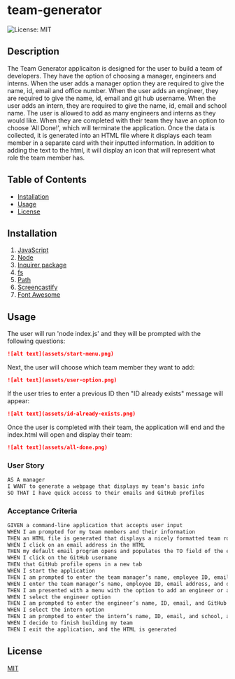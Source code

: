 # team-generator
![License: MIT](https://img.shields.io/badge/License-MIT-yellow.svg)

## Description 
The Team Generator applicaiton is designed for the user to build a team of developers. They have the option of choosing a manager, engineers and interns. When the user adds a manager option they are required to give the name, id, email and office number. When the user adds an engineer, they are required to give the name, id, email and git hub username. When the user adds an intern, they are required to give the name, id, email and school name. The user is allowed to add as many engineers and interns as they would like. When they are completed with their team they have an option to choose 'All Done!', which will terminate the application. Once the data is collected, it is generated into an HTML file where it displays each team member in a separate card with their inputted information. In addition to adding the text to the html, it will display an icon that will represent what role the team member has. 

## Table of Contents
* [Installation](#installation)
* [Usage](#usage)
* [License](#license)

## Installation 
1. [JavaScript](https://www.javascript.com/) 
2. [Node](https://nodejs.org/en/)
3. [Inquirer package](https://www.npmjs.com/package/inquirer)
4. [fs](https://www.npmjs.com/package/fs)
5. [Path](https://www.npmjs.com/package/path)
6. [Screencastify](https://www.screencastify.com/)
7. [Font Awesome](https://fontawesome.com/)

## Usage 
The user will run 'node index.js' and they will be prompted with the following questions: 
```md
![alt text](assets/start-menu.png)
```
Next, the user will choose which team member they want to add:
```md
![alt text](assets/user-option.png)
```
If the user tries to enter a previous ID then "ID already exists" message will appear:
```md
![alt text](assets/id-already-exists.png)
```
Once the user is completed with their team, the application will end and the index.html will open and display their team: 
```md
![alt text](assets/all-done.png)
```

### User Story
```md
AS A manager
I WANT to generate a webpage that displays my team's basic info
SO THAT I have quick access to their emails and GitHub profiles
```

### Acceptance Criteria
```md
GIVEN a command-line application that accepts user input
WHEN I am prompted for my team members and their information
THEN an HTML file is generated that displays a nicely formatted team roster based on user input
WHEN I click on an email address in the HTML
THEN my default email program opens and populates the TO field of the email with the address
WHEN I click on the GitHub username
THEN that GitHub profile opens in a new tab
WHEN I start the application
THEN I am prompted to enter the team manager’s name, employee ID, email address, and office number
WHEN I enter the team manager’s name, employee ID, email address, and office number
THEN I am presented with a menu with the option to add an engineer or an intern or to finish building my team
WHEN I select the engineer option
THEN I am prompted to enter the engineer’s name, ID, email, and GitHub username, and I am taken back to the menu
WHEN I select the intern option
THEN I am prompted to enter the intern’s name, ID, email, and school, and I am taken back to the menu
WHEN I decide to finish building my team
THEN I exit the application, and the HTML is generated
```
## License 
[MIT](https://opensource.org/licenses/MIT)